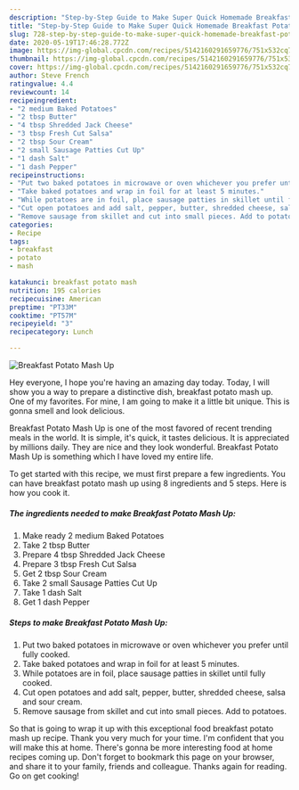 ```yaml
---
description: "Step-by-Step Guide to Make Super Quick Homemade Breakfast Potato Mash Up"
title: "Step-by-Step Guide to Make Super Quick Homemade Breakfast Potato Mash Up"
slug: 728-step-by-step-guide-to-make-super-quick-homemade-breakfast-potato-mash-up
date: 2020-05-19T17:46:28.772Z
image: https://img-global.cpcdn.com/recipes/5142160291659776/751x532cq70/breakfast-potato-mash-up-recipe-main-photo.jpg
thumbnail: https://img-global.cpcdn.com/recipes/5142160291659776/751x532cq70/breakfast-potato-mash-up-recipe-main-photo.jpg
cover: https://img-global.cpcdn.com/recipes/5142160291659776/751x532cq70/breakfast-potato-mash-up-recipe-main-photo.jpg
author: Steve French
ratingvalue: 4.4
reviewcount: 14
recipeingredient:
- "2 medium Baked Potatoes"
- "2 tbsp Butter"
- "4 tbsp Shredded Jack Cheese"
- "3 tbsp Fresh Cut Salsa"
- "2 tbsp Sour Cream"
- "2 small Sausage Patties Cut Up"
- "1 dash Salt"
- "1 dash Pepper"
recipeinstructions:
- "Put two baked potatoes in microwave or oven whichever you prefer until fully cooked."
- "Take baked potatoes and wrap in foil for at least 5 minutes."
- "While potatoes are in foil, place sausage patties in skillet until fully cooked."
- "Cut open potatoes and add salt, pepper, butter, shredded cheese, salsa and sour cream."
- "Remove sausage from skillet and cut into small pieces. Add to potatoes."
categories:
- Recipe
tags:
- breakfast
- potato
- mash

katakunci: breakfast potato mash 
nutrition: 195 calories
recipecuisine: American
preptime: "PT33M"
cooktime: "PT57M"
recipeyield: "3"
recipecategory: Lunch

---
```



![Breakfast Potato Mash Up](https://img-global.cpcdn.com/recipes/5142160291659776/751x532cq70/breakfast-potato-mash-up-recipe-main-photo.jpg)

Hey everyone, I hope you're having an amazing day today. Today, I will show you a way to prepare a distinctive dish, breakfast potato mash up. One of my favorites. For mine, I am going to make it a little bit unique. This is gonna smell and look delicious.

Breakfast Potato Mash Up is one of the most favored of recent trending meals in the world. It is simple, it's quick, it tastes delicious. It is appreciated by millions daily. They are nice and they look wonderful. Breakfast Potato Mash Up is something which I have loved my entire life.




To get started with this recipe, we must first prepare a few ingredients. You can have breakfast potato mash up using 8 ingredients and 5 steps. Here is how you cook it.

<!--inarticleads1-->

##### The ingredients needed to make Breakfast Potato Mash Up:

1. Make ready 2 medium Baked Potatoes
1. Take 2 tbsp Butter
1. Prepare 4 tbsp Shredded Jack Cheese
1. Prepare 3 tbsp Fresh Cut Salsa
1. Get 2 tbsp Sour Cream
1. Take 2 small Sausage Patties Cut Up
1. Take 1 dash Salt
1. Get 1 dash Pepper




<!--inarticleads2-->

##### Steps to make Breakfast Potato Mash Up:

1. Put two baked potatoes in microwave or oven whichever you prefer until fully cooked.
1. Take baked potatoes and wrap in foil for at least 5 minutes.
1. While potatoes are in foil, place sausage patties in skillet until fully cooked.
1. Cut open potatoes and add salt, pepper, butter, shredded cheese, salsa and sour cream.
1. Remove sausage from skillet and cut into small pieces. Add to potatoes.




So that is going to wrap it up with this exceptional food breakfast potato mash up recipe. Thank you very much for your time. I'm confident that you will make this at home. There's gonna be more interesting food at home recipes coming up. Don't forget to bookmark this page on your browser, and share it to your family, friends and colleague. Thanks again for reading. Go on get cooking!
